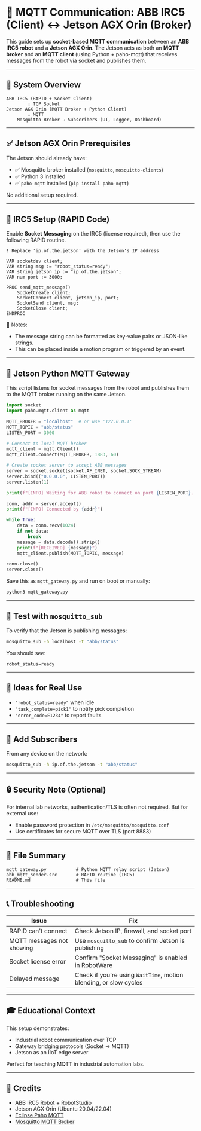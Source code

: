 # 🤖 MQTT Communication: ABB IRC5 (Client) ↔ Jetson AGX Orin (Broker)

This guide sets up **socket-based MQTT communication** between an **ABB IRC5 robot** and a **Jetson AGX Orin**. The Jetson acts as both an **MQTT broker** and an **MQTT client** (using Python + paho-mqtt) that receives messages from the robot via socket and publishes them.

---

## 🧱 System Overview

```
ABB IRC5 (RAPID + Socket Client)
        ↓ TCP Socket
Jetson AGX Orin (MQTT Broker + Python Client)
        ↓ MQTT
    Mosquitto Broker → Subscribers (UI, Logger, Dashboard)
```

---

## ✅ Jetson AGX Orin Prerequisites

The Jetson should already have:

- ✅ Mosquitto broker installed (`mosquitto`, `mosquitto-clients`)
- ✅ Python 3 installed
- ✅ `paho-mqtt` installed (`pip install paho-mqtt`)

No additional setup required.

---

## 🔧 IRC5 Setup (RAPID Code)

Enable **Socket Messaging** on the IRC5 (license required), then use the following RAPID routine.

```rapid
! Replace 'ip.of.the.jetson' with the Jetson's IP address

VAR socketdev client;
VAR string msg := "robot_status=ready";
VAR string jetson_ip := "ip.of.the.jetson";
VAR num port := 3000;

PROC send_mqtt_message()
    SocketCreate client;
    SocketConnect client, jetson_ip, port;
    SocketSend client, msg;
    SocketClose client;
ENDPROC
```

📌 Notes:
- The message string can be formatted as key-value pairs or JSON-like strings.
- This can be placed inside a motion program or triggered by an event.

---

## 🐍 Jetson Python MQTT Gateway

This script listens for socket messages from the robot and publishes them to the MQTT broker running on the same Jetson.

```python
import socket
import paho.mqtt.client as mqtt

MQTT_BROKER = "localhost"  # or use '127.0.0.1'
MQTT_TOPIC = "abb/status"
LISTEN_PORT = 3000

# Connect to local MQTT broker
mqtt_client = mqtt.Client()
mqtt_client.connect(MQTT_BROKER, 1883, 60)

# Create socket server to accept ABB messages
server = socket.socket(socket.AF_INET, socket.SOCK_STREAM)
server.bind(("0.0.0.0", LISTEN_PORT))
server.listen(1)

print(f"[INFO] Waiting for ABB robot to connect on port {LISTEN_PORT}...")

conn, addr = server.accept()
print(f"[INFO] Connected by {addr}")

while True:
    data = conn.recv(1024)
    if not data:
        break
    message = data.decode().strip()
    print(f"[RECEIVED] {message}")
    mqtt_client.publish(MQTT_TOPIC, message)

conn.close()
server.close()
```

Save this as `mqtt_gateway.py` and run on boot or manually:
```bash
python3 mqtt_gateway.py
```

---

## 🧪 Test with `mosquitto_sub`

To verify that the Jetson is publishing messages:

```bash
mosquitto_sub -h localhost -t "abb/status"
```

You should see:
```
robot_status=ready
```

---

## 🧠 Ideas for Real Use

- `"robot_status=ready"` when idle
- `"task_complete=pick1"` to notify pick completion
- `"error_code=E1234"` to report faults

---

## 📡 Add Subscribers

From any device on the network:
```bash
mosquitto_sub -h ip.of.the.jetson -t "abb/status"
```

---

## 🔒 Security Note (Optional)

For internal lab networks, authentication/TLS is often not required. But for external use:
- Enable password protection in `/etc/mosquitto/mosquitto.conf`
- Use certificates for secure MQTT over TLS (port 8883)

---

## 📂 File Summary

```
mqtt_gateway.py           # Python MQTT relay script (Jetson)
abb_mqtt_sender.src       # RAPID routine (IRC5)
README.md                 # This file
```

---

## 📞 Troubleshooting

| Issue | Fix |
|------|------|
| RAPID can't connect | Check Jetson IP, firewall, and socket port |
| MQTT messages not showing | Use `mosquitto_sub` to confirm Jetson is publishing |
| Socket license error | Confirm "Socket Messaging" is enabled in RobotWare |
| Delayed message | Check if you're using `WaitTime`, motion blending, or slow cycles |

---

## 🎓 Educational Context

This setup demonstrates:
- Industrial robot communication over TCP
- Gateway bridging protocols (Socket → MQTT)
- Jetson as an IIoT edge server

Perfect for teaching MQTT in industrial automation labs.

---

## 🔗 Credits

- ABB IRC5 Robot + RobotStudio  
- Jetson AGX Orin (Ubuntu 20.04/22.04)  
- [Eclipse Paho MQTT](https://www.eclipse.org/paho/)  
- [Mosquitto MQTT Broker](https://mosquitto.org/)
